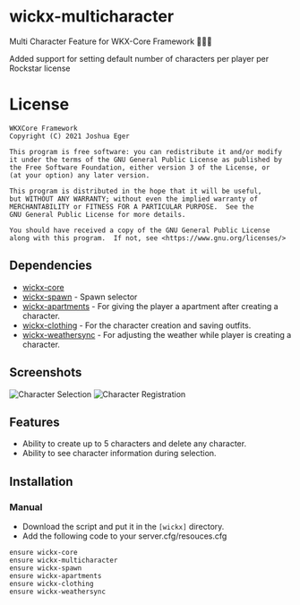 # wickx-multicharacter
Multi Character Feature for WKX-Core Framework :people_holding_hands:

Added support for setting default number of characters per player per Rockstar license

# License

    WKXCore Framework
    Copyright (C) 2021 Joshua Eger

    This program is free software: you can redistribute it and/or modify
    it under the terms of the GNU General Public License as published by
    the Free Software Foundation, either version 3 of the License, or
    (at your option) any later version.

    This program is distributed in the hope that it will be useful,
    but WITHOUT ANY WARRANTY; without even the implied warranty of
    MERCHANTABILITY or FITNESS FOR A PARTICULAR PURPOSE.  See the
    GNU General Public License for more details.

    You should have received a copy of the GNU General Public License
    along with this program.  If not, see <https://www.gnu.org/licenses/>


## Dependencies
- [wickx-core](https://github.com/wickxcore-framework/wickx-core)
- [wickx-spawn](https://github.com/wickxcore-framework/wickx-spawn) - Spawn selector
- [wickx-apartments](https://github.com/wickxcore-framework/wickx-apartments) - For giving the player a apartment after creating a character.
- [wickx-clothing](https://github.com/wickxcore-framework/wickx-clothing) - For the character creation and saving outfits.
- [wickx-weathersync](https://github.com/wickxcore-framework/wickx-weathersync) - For adjusting the weather while player is creating a character.

## Screenshots
![Character Selection](https://cdn.discordapp.com/attachments/934470871333105674/1014215694394589294/unknown.png)
![Character Registration](https://cdn.discordapp.com/attachments/934470871333105674/1014215687700488304/unknown.png)

## Features
- Ability to create up to 5 characters and delete any character.
- Ability to see character information during selection.

## Installation
### Manual
- Download the script and put it in the `[wickx]` directory.
- Add the following code to your server.cfg/resouces.cfg
```
ensure wickx-core
ensure wickx-multicharacter
ensure wickx-spawn
ensure wickx-apartments
ensure wickx-clothing
ensure wickx-weathersync
```
